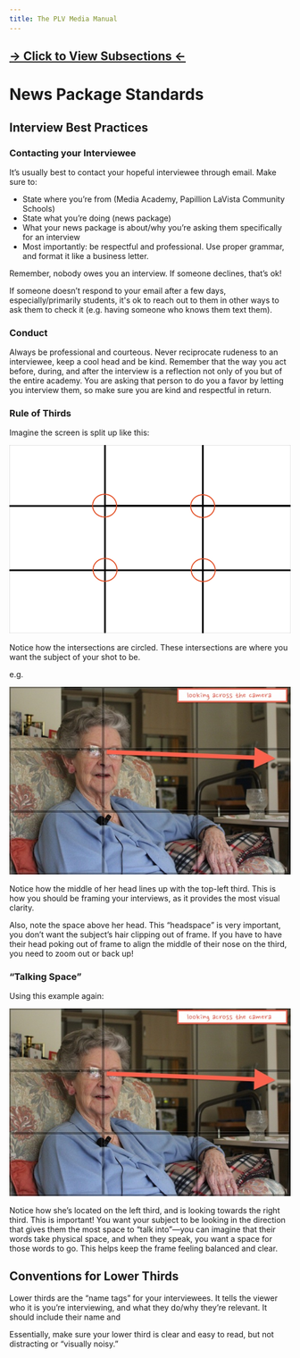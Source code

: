 ```yaml
---
title: The PLV Media Manual
---
```


## [→ Click to View Subsections ←](headers-h.nyo502f205h5)

News Package Standards
======================

Interview Best Practices
------------------------

### Contacting your Interviewee

It’s usually best to contact your hopeful interviewee through email. Make sure to:

*   State where you’re from (Media Academy, Papillion LaVista Community Schools)
*   State what you’re doing (news package)
*   What your news package is about/why you’re asking them specifically for an interview
*   Most importantly: be respectful and professional. Use proper grammar, and format it like a business letter.

Remember, nobody owes you an interview. If someone declines, that’s ok!

If someone doesn’t respond to your email after a few days, especially/primarily students, it's ok to reach out to them in other ways to ask them to check it (e.g. having someone who knows them text them).

### Conduct

Always be professional and courteous. Never reciprocate rudeness to an interviewee, keep a cool head and be kind. Remember that the way you act before, during, and after the interview is a reflection not only of you but of the entire academy. You are asking that person to do you a favor by letting you interview them, so make sure you are kind and respectful in return.

### Rule of Thirds

Imagine the screen is split up like this:

![](images/image27.png)

Notice how the intersections are circled. These intersections are where you want the subject of your shot to be.

e.g.

![](images/image4.png)

Notice how the middle of her head lines up with the top-left third. This is how you should be framing your interviews, as it provides the most visual clarity.

Also, note the space above her head. This “headspace” is very important, you don’t want the subject’s hair clipping out of frame. If you have to have their head poking out of frame to align the middle of their nose on the third, you need to zoom out or back up!

### “Talking Space”

Using this example again:

![](images/image4.png)

Notice how she’s located on the left third, and is looking towards the right third. This is important! You want your subject to be looking in the direction that gives them the most space to “talk into”—you can imagine that their words take physical space, and when they speak, you want a space for those words to go. This helps keep the frame feeling balanced and clear.

Conventions for Lower Thirds
----------------------------

Lower thirds are the “name tags” for your interviewees. It tells the viewer who it is you’re interviewing, and what they do/why they’re relevant. It should include their name and

Essentially, make sure your lower third is clear and easy to read, but not distracting or “visually noisy.”